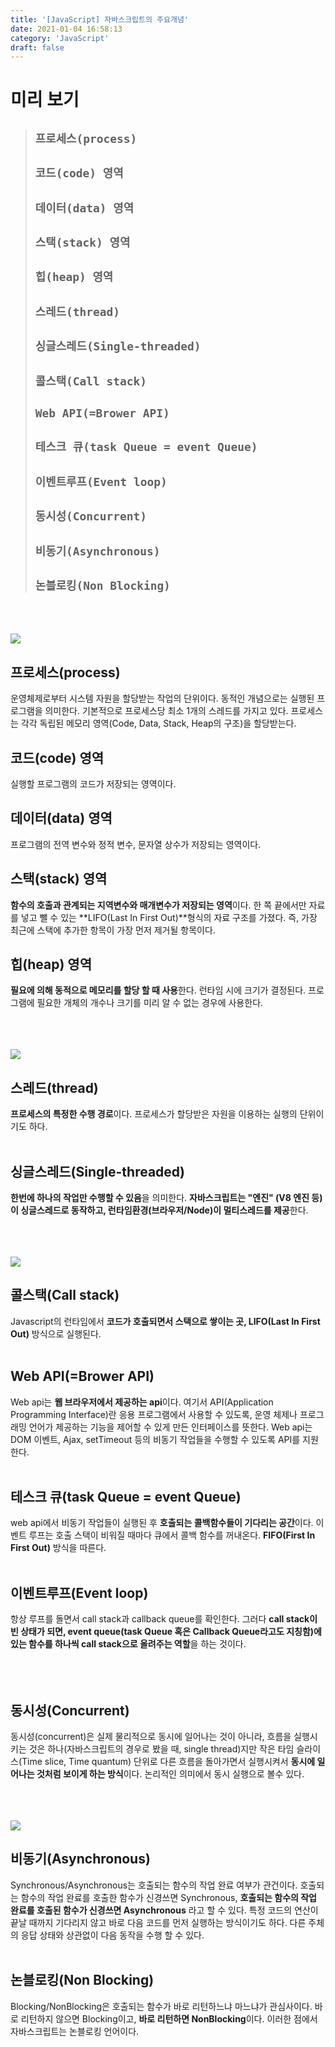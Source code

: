 ```yaml
---
title: '[JavaScript] 자바스크립트의 주요개념'
date: 2021-01-04 16:58:13
category: 'JavaScript'
draft: false
---
```


# 미리 보기

> ## `프로세스(process)`
>
> ## `코드(code) 영역`
>
> ## `데이터(data) 영역`
>
> ## `스택(stack) 영역`
>
> ## `힙(heap) 영역`
>
> ## `스레드(thread)`
>
> ## `싱글스레드(Single-threaded)`
>
> ## `콜스택(Call stack)`
>
> ## `Web API(=Brower API)`
>
> ## `테스크 큐(task Queue = event Queue)`
>
> ## `이벤트루프(Event loop)`
>
> ## `동시성(Concurrent)`
>
> ## `비동기(Asynchronous)`
>
> ## `논블로킹(Non Blocking)`

<br/>
<br/>

![](./images/process.png)

## 프로세스(process)

운영체제로부터 시스템 자원을 할당받는 작업의 단위이다. 동적인 개념으로는 실행된 프로그램을 의미한다. 기본적으로 프로세스당 최소 1개의 스레드를 가지고 있다. 프로세스는 각각 독립된 메모리 영역(Code, Data, Stack, Heap의 구조)을 할당받는다.
<br/>

## 코드(code) 영역

실행할 프로그램의 코드가 저장되는 영역이다.
<br/>

## 데이터(data) 영역

프로그램의 전역 변수와 정적 변수, 문자열 상수가 저장되는 영역이다.
<br/>

## 스택(stack) 영역

**함수의 호출과 관계되는 지역변수와 매개변수가 저장되는 영역**이다.
한 쪽 끝에서만 자료를 넣고 뺄 수 있는 **LIFO(Last In First Out)**형식의 자료 구조를 가졌다. 즉, 가장 최근에 스택에 추가한 항목이 가장 먼저 제거될 항목이다.
<br/>

## 힙(heap) 영역

**필요에 의해 동적으로 메모리를 할당 할 때 사용**한다. 런타임 시에 크기가 결정된다.
프로그램에 필요한 개체의 개수나 크기를 미리 알 수 없는 경우에 사용한다.
<br/>
<br/>
<br/>
<br/>

![](./images/thread.png)

## 스레드(thread)

**프로세스의 특정한 수행 경로**이다. 프로세스가 할당받은 자원을 이용하는 실행의 단위이기도 하다.
<br/>
<br/>

## 싱글스레드(Single-threaded)

**한번에 하나의 작업만 수행할 수 있음**을 의미한다. **자바스크립트는 "엔진" (V8 엔진 등)이 싱글스레드로 동작하고, 런타임환경(브라우저/Node)이 멀티스레드를 제공**한다.
<br/>
<br/>
<br/>
<br/>

![](./images/eventLoop_geyg2.png)

## 콜스택(Call stack)

Javascript의 런타임에서 **코드가 호출되면서 스택으로 쌓이는 곳, LIFO(Last In First Out)** 방식으로 실행된다.
<br/>
<br/>

## Web API(=Brower API)

Web api는 **웹 브라우저에서 제공하는 api**이다. 여기서 API(Application Programming Interface)란 응용 프로그램에서 사용할 수 있도록, 운영 체제나 프로그래밍 언어가 제공하는 기능을 제어할 수 있게 만든 인터페이스를 뜻한다.
Web api는 DOM 이벤트, Ajax, setTimeout 등의 비동기 작업들을 수행할 수 있도록 API를 지원한다.
<br/>
<br/>

## 테스크 큐(task Queue = event Queue)

web api에서 비동기 작업들이 실행된 후 **호출되는 콜백함수들이 기다리는 공간**이다. 이벤트 루프는 호출 스택이 비워질 때마다 큐에서 콜백 함수를 꺼내온다. **FIFO(First In First Out)** 방식을 따른다.
<br/>
<br/>

## 이벤트루프(Event loop)

항상 루프를 돌면서 call stack과 callback queue를 확인한다. 그러다 **call stack이 빈 상태가 되면, event queue(task Queue 혹은 Callback Queue라고도 지칭함)에 있는 함수를 하나씩 call stack으로 올려주는 역할**을 하는 것이다.
<br/>
<br/>
<br/>
<br/>

## 동시성(Concurrent)

동시성(concurrent)은 실제 물리적으로 동시에 일어나는 것이 아니라, 흐름을 실행시키는 것은 하나(자바스크립트의 경우로 봤을 때, single thread)지만 작은 타임 슬라이스(Time slice, Time quantum) 단위로 다른 흐름을 돌아가면서 실행시켜서 **동시에 일어나는 것처럼 보이게 하는 방식**이다. 논리적인 의미에서 동시 실행으로 볼수 있다.
<br/>
<br/>
<br/>
<br/>

![](./images/IOmodel.png)

## 비동기(Asynchronous)

Synchronous/Asynchronous는 호출되는 함수의 작업 완료 여부가 관건이다.
호출되는 함수의 작업 완료를 호출한 함수가 신경쓰면 Synchronous, **호출되는 함수의 작업 완료를 호출된 함수가 신경쓰면 Asynchronous** 라고 할 수 있다.
특정 코드의 연산이 끝날 때까지 기다리지 않고 바로 다음 코드를 먼저 실행하는 방식이기도 하다. 다른 주체의 응답 상태와 상관없이 다음 동작을 수행 할 수 있다.
<br/>
<br/>

## 논블로킹(Non Blocking)

Blocking/NonBlocking은 호출되는 함수가 바로 리턴하느냐 마느냐가 관심사이다.
바로 리턴하지 않으면 Blocking이고, **바로 리턴하면 NonBlocking**이다. 이러한 점에서 자바스크립트는 논블로킹 언어이다.
<br/>
<br/>
<br/>
